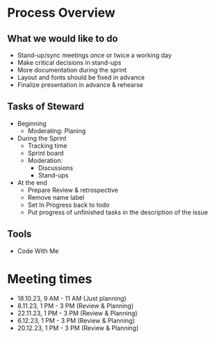 # Process Overview

## What we would like to do

- Stand-up/sync meetings once or twice a working day
- Make critical decisions in stand-ups
- More documentation during the sprint
- Layout and fonts should be fixed in advance
- Finalize presentation in advance & rehearse

## Tasks of Steward

- Beginning
    - Moderating: Planing
- During the Sprint
    - Tracking time
    - Sprint board
    - Moderation:
        - Discussions
        - Stand-ups
- At the end
    - Prepare Review & retrospective
    - Remove name label
    - Set In Progress back to todo
    - Put progress of unfinished tasks in the description of the issue

## Tools

- Code With Me

# Meeting times

- 18.10.23, 9 AM - 11 AM (Just planning)
- 8.11.23, 1 PM - 3 PM (Review & Planning)
- 22.11.23, 1 PM - 3 PM (Review & Planning)
- 6.12.23, 1 PM - 3 PM (Review & Planning)
- 20.12.23, 1 PM - 3 PM (Review & Planning)

